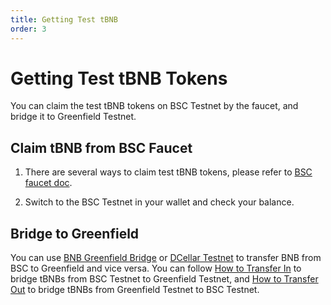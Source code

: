 ```yaml
---
title: Getting Test tBNB
order: 3
---
```


# Getting Test tBNB Tokens

You can claim the test tBNB tokens on BSC Testnet by the faucet, and bridge it to Greenfield Testnet.

## Claim tBNB from BSC Faucet

1. There are several ways to claim test tBNB tokens, please refer to [BSC faucet doc](https://docs.bnbchain.org/docs/bsc-faucet).

2. Switch to the BSC Testnet in your wallet and check your balance. 

## Bridge to Greenfield

You can use [BNB Greenfield Bridge](https://greenfield.bnbchain.org/en/bridge) or [DCellar Testnet](https://testnet.dcellar.io/)
to transfer BNB from BSC to Greenfield and vice versa. You can follow [How to Transfer In](https://docs.nodereal.io/docs/dcellar-get-started#transfer-in)
to bridge tBNBs from BSC Testnet to Greenfield Testnet, and [How to Transfer Out](https://docs.nodereal.io/docs/dcellar-get-started#transfer-out)
to bridge tBNBs from Greenfield Testnet to BSC Testnet.